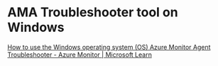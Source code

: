 # AMA Troubleshooter tool on Windows

[How to use the Windows operating system (OS) Azure Monitor Agent Troubleshooter - Azure Monitor | Microsoft Learn](https://learn.microsoft.com/en-us/azure/azure-monitor/agents/troubleshooter-ama-windows?tabs=WindowsPowerShell#run-the-troubleshooter)

